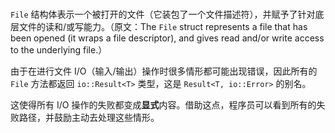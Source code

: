 #

`File` 结构体表示一个被打开的文件（它装包了一个文件描述符），并赋予了针对底层文件的读和/或写能力。（原文：The `File` struct represents a file that has been opened (it wraps a file descriptor), and gives read and/or write access to the underlying file.）

由于在进行文件 I/O（输入/输出）操作时很多情形都可能出现错误，因此所有的 `File` 方法都返回 `io::Result<T>` 类型，这是 `Result<T, io::Error>` 的别名。

这使得所有 I/O 操作的失败都变成**显式**内容。借助这点，程序员可以看到所有的失败路径，并鼓励主动去处理这些情形。

